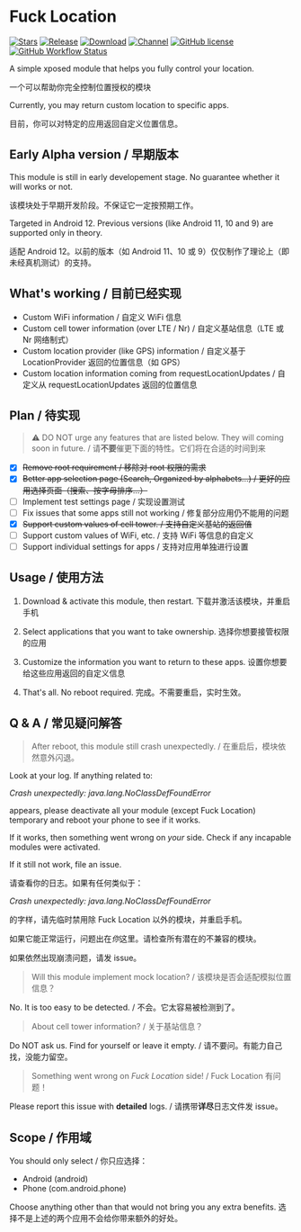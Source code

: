 # Fuck Location
[![Stars](https://img.shields.io/github/stars/Mikotwa/FuckLocation?label=Stars)](https://github.com/Mikotwa)
[![Release](https://img.shields.io/github/v/release/Xposed-Modules-Repo/fuck.location?label=Release)](https://github.com/Xposed-Modules-Repo/fuck.location/releases/latest)
[![Download](https://img.shields.io/github/downloads/Xposed-Modules-Repo/fuck.location/total)](https://github.com/Xposed-Modules-Repo/fuck.location/releases/latest)
[![Channel](https://img.shields.io/badge/Telegram-Channel-blue.svg?logo=telegram)](https://t.me/FuckLocation)
[![GitHub license](https://img.shields.io/github/license/Xposed-Modules-Repo/fuck.location)](https://github.com/Xposed-Modules-Repo/fuck.location/blob/main/LICENSE)
[![GitHub Workflow Status](https://img.shields.io/github/workflow/status/Mikotwa/FuckLocation/Fuck%20Location%20CI%20Build?label=%F0%9F%9A%80%20CI%20Build&logo=Fuck%20Location)](https://github.com/Mikotwa/FuckLocation/actions)

A simple xposed module that helps you fully control your location.

一个可以帮助你完全控制位置授权的模块

Currently, you may return custom location to specific apps.

目前，你可以对特定的应用返回自定义位置信息。

## Early Alpha version / 早期版本
This module is still in early developement stage. No guarantee whether it will works or not.

该模块处于早期开发阶段。不保证它一定按预期工作。

Targeted in Android 12. Previous versions (like Android 11, 10 and 9) are supported only in theory.

适配 Android 12。以前的版本（如 Android 11、10 或 9）仅仅制作了理论上（即未经真机测试）的支持。

## What's working / 目前已经实现
- Custom WiFi information / 自定义 WiFi 信息
- Custom cell tower information (over LTE / Nr) / 自定义基站信息（LTE 或 Nr 网络制式）
- Custom location provider (like GPS) information / 自定义基于 LocationProvider 返回的位置信息（如 GPS）
- Custom location information coming from requestLocationUpdates / 自定义从 requestLocationUpdates 返回的位置信息

## Plan / 待实现
> ⚠️ DO NOT urge any features that are listed below. They will coming soon in future. / 请**不要**催更下面的特性。它们将在合适的时间到来
- [x] ~~Remove root requirement / 移除对 root 权限的需求~~
- [x] ~~Better app selection page (Search, Organized by alphabets...) / 更好的应用选择页面（搜索、按字母排序...）~~
- [ ] Implement test settings page / 实现设置测试
- [ ] Fix issues that some apps still not working / 修复部分应用仍不能用的问题
- [x] ~~Support custom values of cell tower. / 支持自定义基站的返回值~~
- [ ] Support custom values of WiFi, etc. / 支持 WiFi 等信息的自定义
- [ ] Support individual settings for apps / 支持对应用单独进行设置

## Usage / 使用方法
1. Download & activate this module, then restart. 下载并激活该模块，并重启手机

2. Select applications that you want to take ownership. 选择你想要接管权限的应用

3. Customize the information you want to return to these apps. 设置你想要给这些应用返回的自定义信息

4. That's all. No reboot required. 完成。不需要重启，实时生效。

## Q & A / 常见疑问解答
> After reboot, this module still crash unexpectedly. / 在重启后，模块依然意外闪退。

Look at your log. If anything related to:

*Crash unexpectedly: java.lang.NoClassDefFoundError*

appears, please deactivate all your module (except Fuck Location) temporary and reboot your phone to see if it works.

If it works, then something went wrong on *your* side. Check if any incapable modules were activated.

If it still not work, file an issue.

请查看你的日志。如果有任何类似于：

*Crash unexpectedly: java.lang.NoClassDefFoundError*

的字样，请先临时禁用除 Fuck Location 以外的模块，并重启手机。

如果它能正常运行，问题出在*你*这里。请检查所有潜在的不兼容的模块。

如果依然出现崩溃问题，请发 issue。

> Will this module implement mock location? / 该模块是否会适配模拟位置信息？

No. It is too easy to be detected. / 不会。它太容易被检测到了。

> About cell tower information? / 关于基站信息？

Do NOT ask us. Find for yourself or leave it empty. / 请不要问。有能力自己找，没能力留空。

> Something went wrong on *Fuck Location* side! / Fuck Location 有问题！

Please report this issue with **detailed** logs. / 请携带**详尽**日志文件发 issue。

## Scope / 作用域
You should only select / 你只应选择：
- Android (android)
- Phone (com.android.phone)

Choose anything other than that would not bring you any extra benefits.
选择不是上述的两个应用不会给你带来额外的好处。
